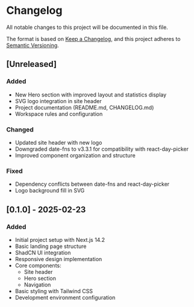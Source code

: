 # Changelog

All notable changes to this project will be documented in this file.

The format is based on [Keep a Changelog](https://keepachangelog.com/en/1.0.0/),
and this project adheres to [Semantic Versioning](https://semver.org/spec/v2.0.0.html).

## [Unreleased]

### Added
- New Hero section with improved layout and statistics display
- SVG logo integration in site header
- Project documentation (README.md, CHANGELOG.md)
- Workspace rules and configuration

### Changed
- Updated site header with new logo
- Downgraded date-fns to v3.3.1 for compatibility with react-day-picker
- Improved component organization and structure

### Fixed
- Dependency conflicts between date-fns and react-day-picker
- Logo background fill in SVG

## [0.1.0] - 2025-02-23

### Added
- Initial project setup with Next.js 14.2
- Basic landing page structure
- ShadCN UI integration
- Responsive design implementation
- Core components:
  - Site header
  - Hero section
  - Navigation
- Basic styling with Tailwind CSS
- Development environment configuration

